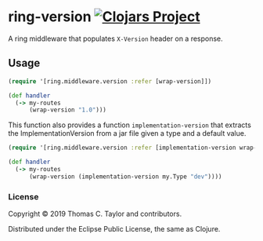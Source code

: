 # ring-version [![Clojars Project](https://img.shields.io/clojars/v/tessellator/ring-version.svg)](https://clojars.org/tessellator/ring-version)

A ring middleware that populates `X-Version` header on a response.

## Usage

```clojure
(require '[ring.middleware.version :refer [wrap-version]])

(def handler
  (-> my-routes
      (wrap-version "1.0")))
```

This function also provides a function `implementation-version` that extracts
the ImplementationVersion from a jar file given a type and a default value.

```clojure
(require '[ring.middleware.version :refer [implementation-version wrap-version]])

(def handler
  (-> my-routes
      (wrap-version (implementation-version my.Type "dev"))))
```

### License

Copyright © 2019 Thomas C. Taylor and contributors.

Distributed under the Eclipse Public License, the same as Clojure.
